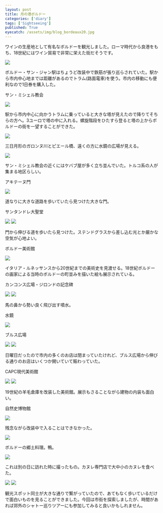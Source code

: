 ```yaml
---
layout: post
title: 月の港ボルドー
categories: ['diary']
tags: ['Sightseeing']
published: True
eyecatch: /assets/img/blog_bordeaux20.jpg
---
```


ワインの生産地として有名なボルドーを観光しました。ローマ時代から良港をもち、18世紀にはワイン貿易で非常に栄えた街だそうです。

<img src="/assets/img/blog_bordeaux01.jpg" class="image-on-frame image-fade">

ボルドー・サン・ジャン駅はちょうど改装中で鉄筋が張り巡らされていた。駅から市内中心地までは距離があるのでトラム(路面電車)を使う。市内の移動にも便利なので1日券を購入した。

<p class="injection-center">サン・ミシェル教会</p>

<img src="/assets/img/blog_bordeaux02.jpg" class="image-on-frame-small image-fade">

駅から市内中心に向かうトラムに乗っていると大きな塔が見えたので降りてそちらの方へ。3ユーロで塔の中に入れる。螺旋階段をひたすら登ると塔の上からボルドーの街を一望することができた。

<img src="/assets/img/blog_bordeaux03.jpg" class="image-on-frame image-fade">

三日月形のガロンヌ川とピエール橋、遠くの方に水鏡の広場が見える。

<img src="/assets/img/blog_bordeaux04.jpg" class="image-on-frame image-fade">

サン・ミシェル教会の近くにはケバブ屋が多く立ち並んでいた。トルコ系の人が集まる地区らしい。

<p class="injection-center">アキテーヌ門</p>

<img src="/assets/img/blog_bordeaux05.jpg" class="image-on-frame image-fade">

道なりに大きな道路を歩いていたら見つけた大きな門。

<p class="injection-center">サンタンドレ大聖堂</p>

<img src="/assets/img/blog_bordeaux06.jpg" class="image-on-frame image-fade">

<img src="/assets/img/blog_bordeaux07.jpg" class="image-on-frame image-fade">

門から伸びる道を歩いたら見つけた。ステンドグラスから差し込む光とか厳かな空気が心地よい。

<p class="injection-center">ボルドー美術館</p>

<img src="/assets/img/blog_bordeaux09.jpg" class="image-on-frame image-fade">

イタリア・ルネッサンスから20世紀までの美術史を見渡せる。18世紀ボルドーの画家による当時のボルドーの町並みを描いた絵も展示されている。

<p class="injection-center">カンコンス広場・ジロンドの記念碑</p>

<img src="/assets/img/blog_bordeaux10.jpg" class="image-on-frame image-fade">

<img src="/assets/img/blog_bordeaux11.jpg" class="image-on-frame image-fade">

馬の鼻から勢い良く飛び出す噴水。

<p class="injection-center">水鏡</p>

<img src="/assets/img/blog_bordeaux12.jpg" class="image-on-frame image-fade">

<p class="injection-center">ブルス広場</p>

<img src="/assets/img/blog_bordeaux13.jpg" class="image-on-frame image-fade">

<img src="/assets/img/blog_bordeaux14.jpg" class="image-on-frame image-fade">

日曜日だったので市内の多くのお店は閉まっていたけれど、ブルス広場から伸びる通りのお店はいくつか開いていて賑わっていた。

<p class="injection-center">CAPC現代美術館</p>

<img src="/assets/img/blog_bordeaux15.jpg" class="image-on-frame image-fade">

<img src="/assets/img/blog_bordeaux16.jpg" class="image-on-frame image-fade">

19世紀の羊毛倉庫を改装した美術館。展示もさることながら建物の内装も面白い。

<p class="injection-center">自然史博物館</p>

<img src="/assets/img/blog_bordeaux17.jpg" class="image-on-frame image-fade">

残念ながら改装中で入ることはできなかった。

<img src="/assets/img/blog_bordeaux18.jpg" class="image-on-frame image-fade">

ボルドーの郷土料理。鴨。

<img src="/assets/img/blog_bordeaux19.jpg" class="image-on-frame image-fade">

これは別の日に訪れた時に撮ったもの。カヌレ専門店で大中小のカヌレを食べた。

<img src="/assets/img/blog_bordeaux08.jpg" class="image-on-frame image-fade">

<img src="/assets/img/blog_bordeaux20.jpg" class="image-on-frame image-fade">

観光スポット同士が大きな通りで繋がっていたので、あてもなく歩いているだけで面白いものを見ることができました。今回は市街を探索しましたが、時間があれば郊外のシャトー巡りツアーにも参加してみると良いかもしれません。